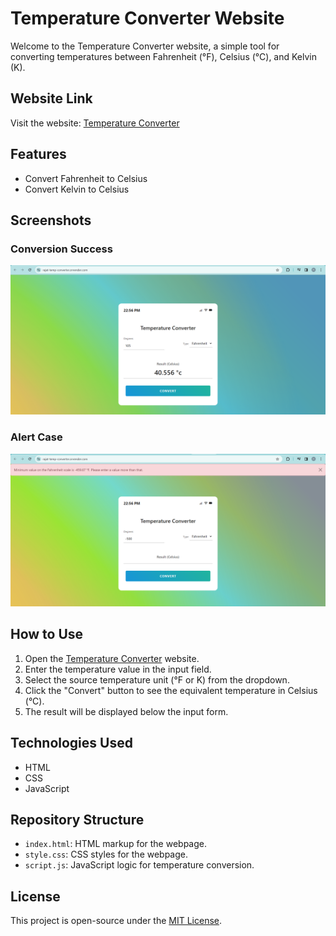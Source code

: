 # Temperature Converter Website

Welcome to the Temperature Converter website, a simple tool for converting temperatures between Fahrenheit (°F), Celsius (°C), and Kelvin (K).

## Website Link

Visit the website: [Temperature Converter](https://rajat-temp-converter.onrender.com/)

## Features

- Convert Fahrenheit to Celsius
- Convert Kelvin to Celsius

## Screenshots

### Conversion Success
![Conversion Success](convert_success.png)

### Alert Case
![Alert Case](alert_case.png)

## How to Use

1. Open the [Temperature Converter](https://rajat-temp-converter.onrender.com/) website.
2. Enter the temperature value in the input field.
3. Select the source temperature unit (°F or K) from the dropdown.
4. Click the "Convert" button to see the equivalent temperature in Celsius (°C).
5. The result will be displayed below the input form.

## Technologies Used

- HTML
- CSS
- JavaScript

## Repository Structure

- `index.html`: HTML markup for the webpage.
- `style.css`: CSS styles for the webpage.
- `script.js`: JavaScript logic for temperature conversion.

## License

This project is open-source under the [MIT License](LICENSE).
